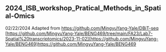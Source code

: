 ## 2024_ISB_workshop_Pratical_Methods_in_Spatial-Omics
02/22/2024
Adapted from https://github.com/MingyuYang-Yale/DBiT-seq [https://github.com/MingyuYang-Yale/BENG469/tree/main/FA23/Lab7-Spatial%20transcriptomics/2023-11-02](https://github.com/MingyuYang-Yale/BENG469)https://github.com/MingyuYang-Yale/BENG469 
